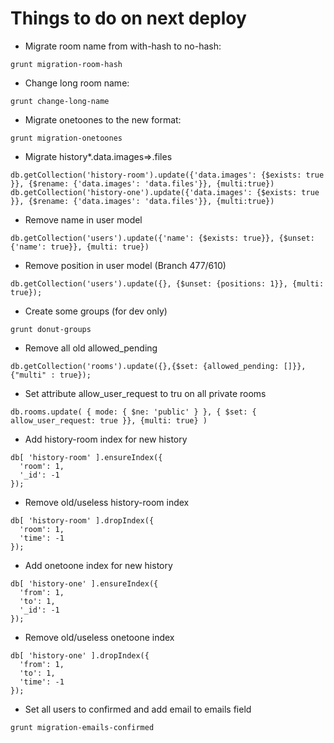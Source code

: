 # Things to do on next deploy

* Migrate room name from with-hash to no-hash:
```
grunt migration-room-hash
```

* Change long room name:
```
grunt change-long-name
```

* Migrate onetoones to the new format:
```
grunt migration-onetoones
```

* Migrate history*.data.images=>.files
```
db.getCollection('history-room').update({'data.images': {$exists: true }}, {$rename: {'data.images': 'data.files'}}, {multi:true})
db.getCollection('history-one').update({'data.images': {$exists: true }}, {$rename: {'data.images': 'data.files'}}, {multi:true})
```

* Remove name in user model
```
db.getCollection('users').update({'name': {$exists: true}}, {$unset: {'name': true}}, {multi: true})
```


* Remove position in user model (Branch 477/610)
```
db.getCollection('users').update({}, {$unset: {positions: 1}}, {multi: true});
```

* Create some groups (for dev only)
```
grunt donut-groups
```

* Remove all old allowed_pending
```
db.getCollection('rooms').update({},{$set: {allowed_pending: []}},{"multi" : true});
```

* Set attribute allow_user_request to tru on all private rooms 
```
db.rooms.update( { mode: { $ne: 'public' } }, { $set: { allow_user_request: true }}, {multi: true} )
```

* Add history-room index for new history
```
db[ 'history-room' ].ensureIndex({
  'room': 1,
  '_id': -1
});
```

* Remove old/useless history-room index
```
db[ 'history-room' ].dropIndex({
  'room': 1,
  'time': -1
});
```

* Add onetoone index for new history
```
db[ 'history-one' ].ensureIndex({
  'from': 1,
  'to': 1,
  '_id': -1
});
```

* Remove old/useless onetoone index
```
db[ 'history-one' ].dropIndex({
  'from': 1,
  'to': 1,
  'time': -1
});
```

* Set all users to confirmed and add email to emails field
```
grunt migration-emails-confirmed
```